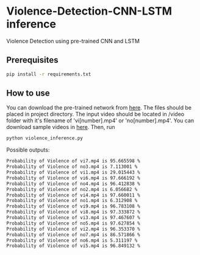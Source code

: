 # Violence-Detection-CNN-LSTM inference
Violence Detection using pre-trained CNN and LSTM


## Prerequisites
```bash
pip install -r requirements.txt
```

## How to use
You can download the pre-trained network from [here](https://drive.google.com/drive/folders/1xHLtx9laqSTO_8LOFCdOBEkouMpbkAFM?usp=sharing).
The files should be placed in project directory.
The input video should be located in /video folder with it's filename of 'vi[number].mp4' or 'no[number].mp4'. You can download sample videos in [here](https://drive.google.com/drive/folders/1xHLtx9laqSTO_8LOFCdOBEkouMpbkAFM?usp=sharing).
Then, run
```bash
python violence_inference.py
```

Possible outputs: 

```bash
Probability of Violence of vi7.mp4 is 95.665598 %
Probability of Violence of no3.mp4 is 7.113001 %
Probability of Violence of vi1.mp4 is 29.015443 %
Probability of Violence of vi6.mp4 is 97.666192 %
Probability of Violence of no4.mp4 is 96.412838 %
Probability of Violence of no2.mp4 is 6.056682 %
Probability of Violence of vi4.mp4 is 97.660011 %
Probability of Violence of no1.mp4 is 6.312908 %
Probability of Violence of vi9.mp4 is 96.783108 %
Probability of Violence of vi8.mp4 is 97.333872 %
Probability of Violence of vi3.mp4 is 97.467607 %
Probability of Violence of no5.mp4 is 97.627854 %
Probability of Violence of vi2.mp4 is 96.353370 %
Probability of Violence of no7.mp4 is 86.571866 %
Probability of Violence of no6.mp4 is 5.311197 %
Probability of Violence of vi5.mp4 is 96.849132 %

```

